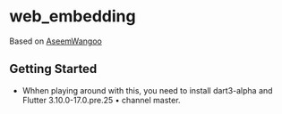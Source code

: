 # web_embedding

Based on [AseemWangoo](https://github.com/AseemWangoo/flutter_programs/tree/master/web_embedding)

## Getting Started
- Whhen playing around with this, you need to install dart3-alpha and Flutter 3.10.0-17.0.pre.25 • channel master.